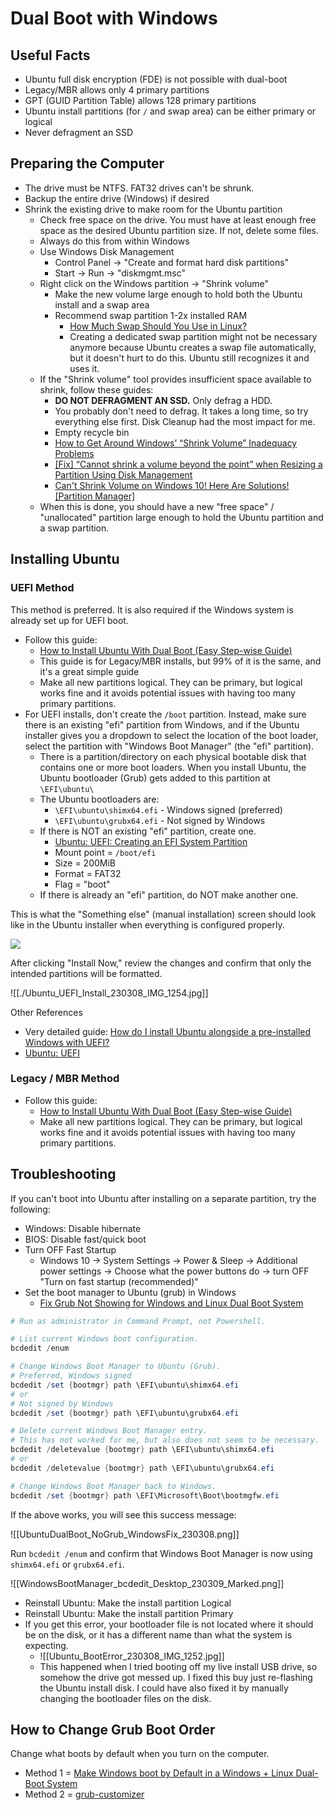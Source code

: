 # Dual Boot with Windows

## Useful Facts
- Ubuntu full disk encryption (FDE) is not possible with dual-boot
- Legacy/MBR allows only 4 primary partitions
- GPT (GUID Partition Table) allows 128 primary partitions
- Ubuntu install partitions (for `/` and swap area) can be either primary or logical
- Never defragment an SSD

## Preparing the Computer
- The drive must be NTFS. FAT32 drives can't be shrunk.
- Backup the entire drive (Windows) if desired
- Shrink the existing drive to make room for the Ubuntu partition
	- Check free space on the drive. You must have at least enough free space as the desired Ubuntu partition size. If not, delete some files.
	- Always do this from within Windows
	- Use Windows Disk Management
		- Control Panel -> "Create and format hard disk partitions"
		- Start -> Run -> "diskmgmt.msc"
	- Right click on the Windows partition -> "Shrink volume"
		- Make the new volume large enough to hold both the Ubuntu install and a swap area
		- Recommend swap partition 1-2x installed RAM
			- [How Much Swap Should You Use in Linux?](https://itsfoss.com/swap-size/)
			- Creating a dedicated swap partition might not be necessary anymore because Ubuntu creates a swap file automatically, but it doesn't hurt to do this. Ubuntu still recognizes it and uses it.
	- If the "Shrink volume" tool provides insufficient space available to shrink, follow these guides:
		- **DO NOT DEFRAGMENT AN SSD.** Only defrag a HDD.
		- You probably don't need to defrag. It takes a long time, so try everything else first. Disk Cleanup had the most impact for me.
		- Empty recycle bin
		- [How to Get Around Windows’ “Shrink Volume” Inadequacy Problems](https://www.howtogeek.com/721/working-around-windows-vistas-shrink-volume-inadequacy-problems/)
		- [[Fix] “Cannot shrink a volume beyond the point” when Resizing a Partition Using Disk Management](https://www.winhelponline.com/blog/you-cannot-shrink-volume-beyond-point-disk-mgmt/)
		- [Can't Shrink Volume on Windows 10! Here Are Solutions! [Partition Manager]](https://www.partitionwizard.com/partitionmanager/cannot-shrink-volume-win10.html)
	- When this is done, you should have a new "free space" / "unallocated" partition large enough to hold the Ubuntu partition and a swap partition.

## Installing Ubuntu

### UEFI Method

This method is preferred. It is also required if the Windows system is already set up for UEFI boot.
- Follow this guide:
	- [How to Install Ubuntu With Dual Boot (Easy Step-wise Guide)](https://bhrigu.medium.com/how-to-install-ubuntu-with-dual-boot-easy-step-wise-guide-5bffddb8b548)
	- This guide is for Legacy/MBR installs, but 99% of it is the same, and it's a great simple guide
	- Make all new partitions logical. They can be primary, but logical works fine and it avoids potential issues with having too many primary partitions.
- For UEFI installs, don't create the `/boot` partition. Instead, make sure there is an existing "efi" partition from Windows, and if the Ubuntu installer gives you a dropdown to select the location of the boot loader, select the partition with "Windows Boot Manager" (the "efi" partition).
	- There is a partition/directory on each physical bootable disk that contains one or more boot loaders. When you install Ubuntu, the Ubuntu bootloader (Grub) gets added to this partition at `\EFI\ubuntu\`
	- The Ubuntu bootloaders are:
		- `\EFI\ubuntu\shimx64.efi` - Windows signed (preferred)
		- `\EFI\ubuntu\grubx64.efi` - Not signed by Windows
	- If there is NOT an existing "efi" partition, create one.
		- [Ubuntu: UEFI: Creating an EFI System Partition](https://help.ubuntu.com/community/UEFI#Creating_an_EFI_System_Partition)
		- Mount point = `/boot/efi`
		- Size = 200MiB
		- Format = FAT32
		- Flag = "boot"
	- If there is already an "efi" partition, do NOT make another one.

This is what the "Something else" (manual installation) screen should look like in the Ubuntu installer when everything is configured properly.

![](./Ubuntu_UEFI_Install_230308_IMG_1253.jpg)

After clicking "Install Now," review the changes and confirm that only the intended partitions will be formatted.

![[./Ubuntu_UEFI_Install_230308_IMG_1254.jpg]]

Other References
- Very detailed guide: [How do I install Ubuntu alongside a pre-installed Windows with UEFI?](https://askubuntu.com/questions/221835/how-do-i-install-ubuntu-alongside-a-pre-installed-windows-with-uefi)
- [Ubuntu: UEFI](https://help.ubuntu.com/community/UEFI)

### Legacy / MBR Method

- Follow this guide:
	- [How to Install Ubuntu With Dual Boot (Easy Step-wise Guide)](https://bhrigu.medium.com/how-to-install-ubuntu-with-dual-boot-easy-step-wise-guide-5bffddb8b548)
	- Make all new partitions logical. They can be primary, but logical works fine and it avoids potential issues with having too many primary partitions.

## Troubleshooting

If you can't boot into Ubuntu after installing on a separate partition, try the following:
- Windows:  Disable hibernate
- BIOS:  Disable fast/quick boot
- Turn OFF Fast Startup
	- Windows 10 -> System Settings -> Power & Sleep -> Additional power settings -> Choose what the power buttons do -> turn OFF "Turn on fast startup (recommended)"
- Set the boot manager to Ubuntu (grub) in Windows
	- [Fix Grub Not Showing for Windows and Linux Dual Boot System](https://itsfoss.com/no-grub-windows-linux/#method-3-set-linux-boot-for-efi-from-windows-last-resort-)

```powershell
# Run as administrator in Command Prompt, not Powershell.

# List current Windows boot configuration.
bcdedit /enum

# Change Windows Boot Manager to Ubuntu (Grub).
# Preferred, Windows signed
bcdedit /set {bootmgr} path \EFI\ubuntu\shimx64.efi
# or
# Not signed by Windows
bcdedit /set {bootmgr} path \EFI\ubuntu\grubx64.efi

# Delete current Windows Boot Manager entry.
# This has not worked for me, but also does not seem to be necessary.
bcdedit /deletevalue {bootmgr} path \EFI\ubuntu\shimx64.efi
# or
bcdedit /deletevalue {bootmgr} path \EFI\ubuntu\grubx64.efi

# Change Windows Boot Manager back to Windows.
bcdedit /set {bootmgr} path \EFI\Microsoft\Boot\bootmgfw.efi
```

If the above works, you will see this success message:

![[UbuntuDualBoot_NoGrub_WindowsFix_230308.png]]

Run `bcdedit /enum` and confirm that Windows Boot Manager is now using `shimx64.efi` or `grubx64.efi`.

![[WindowsBootManager_bcdedit_Desktop_230309_Marked.png]]

- Reinstall Ubuntu:  Make the install partition Logical
- Reinstall Ubuntu:  Make the install partition Primary
- If you get this error, your bootloader file is not located where it should be on the disk, or it has a different name than what the system is expecting.
	- ![[Ubuntu_BootError_230308_IMG_1252.jpg]]
	- This happened when I tried booting off my live install USB drive, so somehow the drive got messed up. I fixed this buy just re-flashing the Ubuntu install disk. I could have also fixed it by manually changing the bootloader files on the disk.

## How to Change Grub Boot Order
Change what boots by default when you turn on the computer.
- Method 1 = [Make Windows boot by Default in a Windows + Linux Dual-Boot System](https://www.techmesto.com/set-windows-as-default-in-linux-dual-boot/)
- Method 2 = [grub-customizer](https://pureinfotech.com/dual-boot-ubuntu-windows-10/#customize_ubuntu_grub)